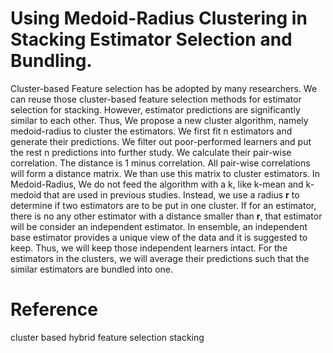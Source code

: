 # Using Medoid-Radius Clustering in Stacking Estimator Selection and Bundling.



Cluster-based Feature selection has be adopted by many researchers. We can reuse those cluster-based feature selection methods for estimator selection for stacking. However, estimator predictions are significantly similar to each other. Thus, We propose  a new cluster algorithm, namely medoid-radius to cluster the estimators. We first fit n estimators and generate their predictions. We filter out poor-performed learners and put the rest n predictions into further study. We calculate their pair-wise correlation. The distance is 1 minus correlation. All pair-wise correlations will form a distance matrix. We than use this matrix to cluster estimators. In Medoid-Radius, We do not feed the algorithm with a k, like k-mean and k-medoid that are used in previous studies. Instead, we use a radius **r** to determine if two estimators are to be put in one cluster. If for an estimator, there is no any  other estimator with a distance smaller than **r**, that estimator will be consider an independent estimator. In ensemble, an independent base estimator provides a unique view of the data and it is suggested to keep. Thus, we will keep those independent learners intact. For the estimators in the clusters, we will average their predictions such that the similar estimators are bundled into one. 





# Reference

cluster based hybrid feature selection stacking

